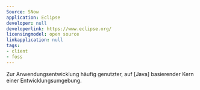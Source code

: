 ```yaml
---
Source: SNow
application: Eclipse
developer: null
developerlink: https://www.eclipse.org/
licensingmodel: open source
linkapplication: null
tags:
- client
- foss
---
```

Zur Anwendungsentwicklung häufig genutzter, auf [Java] basierender Kern einer Entwicklungsumgebung.
